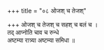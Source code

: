 +++
title = "०८ ओजश् च तेजश्"

+++
ओजश् च तेजश् च सहश् च बलं च ।  
तद् आप्नोति चाव च रुन्धे  
अष्टम्या रात्र्या अष्टम्या समिधा ॥